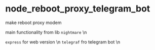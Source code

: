 # node_reboot_proxy_telegram_bot

make reboot proxy modem

main functionality from lib ```nightmare``` \n

```express``` for web version \n
```telegraf``` fro telegram bot \n

